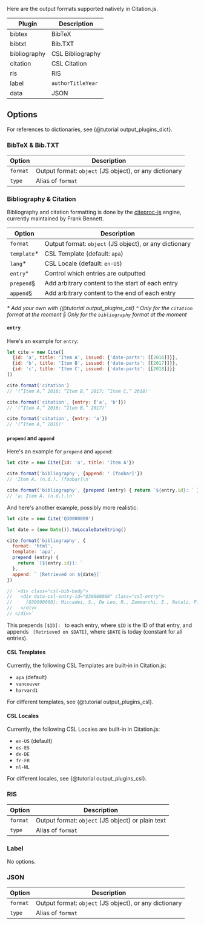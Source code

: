 Here are the output formats supported natively in Citation.js.

| Plugin | Description |
|--------|-------------|
| bibtex | BibTeX      |
| bibtxt | Bib.TXT     |
| bibliography | CSL Bibliography |
| citation | CSL Citation |
| ris    | RIS         |
| label  | `authorTitleYear` |
| data   | JSON        |

## Options

For references to dictionaries, see {@tutorial output_plugins_dict}.

### BibTeX & Bib.TXT

| Option | Description |
|--------|-------------|
| `format` | Output format: `object` (JS object), or any dictionary |
| `type` | Alias of `format` |

### Bibliography & Citation

Bibliography and citation formatting is done by the [citeproc-js](https://github.com/Juris-M/citeproc-js/) engine, currently maintained by Frank Bennett.

| Option | Description |
|--------|-------------|
| `format` | Output format: `object` (JS object), or any dictionary |
| `template`* | CSL Template (default: `apa`) |
| `lang`* | CSL Locale (default: `en-US`) |
| `entry`^ | Control which entries are outputted |
| `prepend`§ | Add arbitrary content to the start of each entry |
| `append`§ | Add arbitrary content to the end of each entry |

_* Add your own with {@tutorial output_plugins_csl}_
_^ Only for the `citation` format at the moment_
_§ Only for the `bibliography` format at the moment_

#### `entry`

Here's an example for `entry`:

```js
let cite = new Cite([
  {id: 'a', title: 'Item A', issued: {'date-parts': [[2016]]}},
  {id: 'b', title: 'Item B', issued: {'date-parts': [[2017]]}},
  {id: 'c', title: 'Item C', issued: {'date-parts': [[2018]]}}
])

cite.format('citation')
// '(“Item A,” 2016; “Item B,” 2017; “Item C,” 2018)'

cite.format('citation', {entry: ['a', 'b']})
// '(“Item A,” 2016; “Item B,” 2017)'

cite.format('citation', {entry: 'a'})
// '(“Item A,” 2016)'
```

#### `prepend` and `append`

Here's an example for `prepend` and `append`:

```js
let cite = new Cite({id: 'a', title: 'Item A'})

cite.format('bibliography', {append: ' [foobar]'})
// 'Item A. (n.d.). [foobar]\n'

cite.format('bibliography', {prepend (entry) { return `${entry.id}: ` }})
// 'a: Item A. (n.d.).\n'
```

And here's another example, possibly more realistic:

```js
let cite = new Cite('Q30000000')

let date = (new Date()).toLocaleDateString()

cite.format('bibliography', {
  format: 'html',
  template: 'apa',
  prepend (entry) {
    return `[${entry.id}]: `
  },
  append: ` [Retrieved on ${date}]`
})

// `<div class="csl-bib-body">
//   <div data-csl-entry-id="Q30000000" class="csl-entry">
//     [Q30000000]: Miccadei, S., De Leo, R., Zammarchi, E., Natali, P. G., &#38; Civitareale, D. (2002). The Synergistic Activity of Thyroid Transcription Factor 1 and Pax 8 Relies on the Promoter/Enhancer Interplay. <i>Molecular Endocrinology</i>, <i>16</i>(4), 837–846. https://doi.org/10.1210/MEND.16.4.0808 [Retrieved on 2018-7-10]
//   </div>
// </div>`
```

This prepends `[$ID]: ` to each entry, where `$ID` is the ID of that entry, and appends ` [Retrieved on $DATE]`, where `$DATE` is today (constant for all entries).

#### CSL Templates

Currently, the following CSL Templates are built-in in Citation.js:

  * `apa` (default)
  * `vancouver`
  * `harvard1`

For different templates, see {@tutorial output_plugins_csl}.

#### CSL Locales

Currently, the following CSL Locales are built-in in Citation.js:

  * `en-US` (default)
  * `es-ES`
  * `de-DE`
  * `fr-FR`
  * `nl-NL`

For different locales, see {@tutorial output_plugins_csl}.

### RIS

| Option | Description |
|--------|-------------|
| `format` | Output format: `object` (JS object) or plain text |
| `type` | Alias of `format` |

### Label

No options.

### JSON

| Option | Description |
|--------|-------------|
| `format` | Output format: `object` (JS object), or any dictionary |
| `type` | Alias of `format` |
